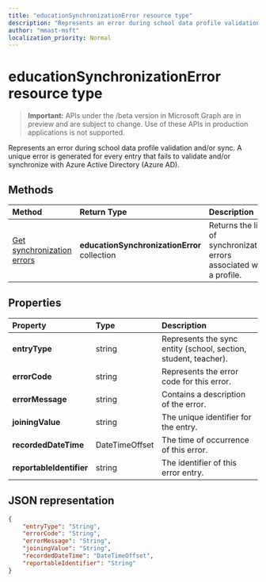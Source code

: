 ```yaml
---
title: "educationSynchronizationError resource type"
description: "Represents an error during school data profile validation and/or sync. A unique error is generated for every entry that fails to validate and/or synchronize with Azure Active Directory (Azure AD)."
author: "mmast-msft"
localization_priority: Normal
---
```


# educationSynchronizationError resource type

> **Important:** APIs under the /beta version in Microsoft Graph are in preview and are subject to change. Use of these APIs in production applications is not supported.

Represents an error during school data profile validation and/or sync. A unique error is generated for every entry that fails to validate and/or synchronize with Azure Active Directory (Azure AD).

## Methods

| Method | Return Type | Description |
|:-|:-|:-|
| [Get synchronization errors](../api/educationsynchronizationerrors-get.md) | **educationSynchronizationError** collection| Returns the list of synchronization errors associated with a profile. |

## Properties

| Property | Type | Description |
|:-|:-|:-|
| **entryType** | string |  Represents the sync entity (school, section, student, teacher).       |
| **errorCode** | string |  Represents the error code for this error.         |
| **errorMessage** | string |  Contains a description of the error.        |
| **joiningValue** | string |  The unique identifier for the entry.         |
| **recordedDateTime** | DateTimeOffset | The time of occurrence of this error.         |
| **reportableIdentifier** | string | The identifier of this error entry.       |

## JSON representation
<!-- {
  "blockType": "resource",
  "optionalProperties": [

  ],
  "@odata.type": "#microsoft.graph.educationSynchronizationError"
}-->

```json
{
    "entryType": "String",
    "errorCode": "String",
    "errorMessage": "String",
    "joiningValue": "String",
    "recordedDateTime": "DateTimeOffset",
    "reportableIdentifier": "String"
}
```

